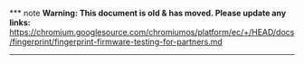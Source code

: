 *** note
**Warning: This document is old & has moved.  Please update any links:**<br>
https://chromium.googlesource.com/chromiumos/platform/ec/+/HEAD/docs/fingerprint/fingerprint-firmware-testing-for-partners.md
***

